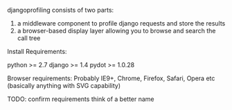 
djangoprofiling consists of two parts:

1. a middleware component to profile django requests and store the results
2. a browser-based display layer allowing you to browse and search the call tree


Install Requirements:

python >= 2.7
django >= 1.4
pydot >= 1.0.28

Browser requirements:
Probably IE9+, Chrome, Firefox, Safari, Opera etc (basically anything with SVG capability)

TODO:
confirm requirements
think of a better name
